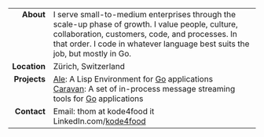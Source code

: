 <table cellpadding="0" cellspacing="5">
  <tr>
    <td nowrap valign="top" align="right"><b>About</b></td>
    <td valign="top">I serve small-to-medium enterprises through the scale-up phase of growth. I value people, culture, collaboration, customers, code, and processes. In that order. I code in whatever language best suits the job, but mostly in Go.</td>
  </tr>  
  <tr>
    <td nowrap valign="top" align="right"><b>Location</b></td>
    <td valign="top">Zürich, Switzerland</td>
  </tr>
  <tr>
    <td nowrap valign="top" align="right"><b>Projects</b></td>
    <td valign="top">
      <a href="https://www.ale-lang.org/">Ale</a>: A Lisp Environment for <a href="http://golang.org/">Go</a> applications<br/>
      <a href="https://www.github.com/caravan">Caravan</a>: A set of in-process message streaming tools for <a href="http://golang.org/">Go</a> applications
    </td>
  </tr>
  <tr>
    <td nowrap valign="top" align="right"><b>Contact</b></td>
    <td valign="top">
    Email: thom at kode4food it<br/>
      LinkedIn.com/<a href="https://www.linkedin.com/in/kode4food/">kode4food</a><br/>
    </td>
  </tr>
</table>
